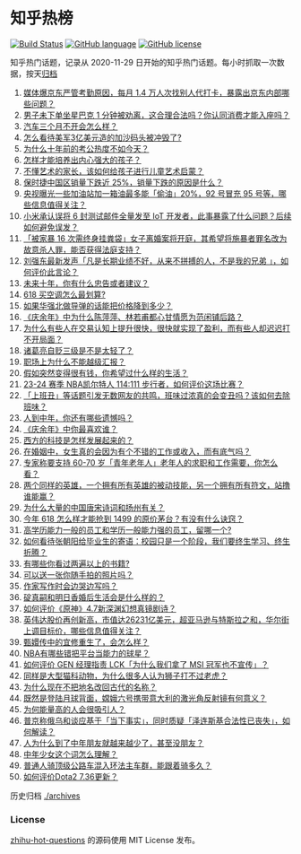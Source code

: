 # 知乎热榜
[![Build Status](https://github.com/ToWeLong/zhihu-hot-questions/workflows/CI/badge.svg)](https://github.com/ToWeLong/zhihu-hot-questions/actions)
[![GitHub language](https://img.shields.io/badge/language-golang-orange.svg)](https://golang.org/)
[![GitHub license](https://img.shields.io/github/license/ToWeLong/zhihu-hot-questions)](https://github.com/ToWeLong/zhihu-hot-questions/blob/main/LICENSE)

知乎热门话题，记录从 2020-11-29 日开始的知乎热门话题。每小时抓取一次数据，按天[归档](./archives)

<!-- BEGIN -->

1. [媒体爆京东严管考勤原因，每月 1.4 万人次找别人代打卡，暴露出京东内部哪些问题？](https://www.zhihu.com/question/657219931)
1. [男子未下单坐星巴克 1 分钟被劝离，这合理合法吗？你认同消费才能入座吗？](https://www.zhihu.com/question/657008604)
1. [汽车三个月不开会怎么样？](https://www.zhihu.com/question/603094071)
1. [怎么看待美军3亿美元造的加沙码头被冲毁了?](https://www.zhihu.com/question/657216875)
1. [为什么十年前的考公热度不如今天？](https://www.zhihu.com/question/648964415)
1. [怎样才能培养出内心强大的孩子？](https://www.zhihu.com/question/654789206)
1. [不懂艺术的家长，该如何给孩子进行儿童艺术启蒙？](https://www.zhihu.com/question/657026787)
1. [保时捷中国区销量下跌近 25%，销量下跌的原因是什么？](https://www.zhihu.com/question/656574260)
1. [央视曝光一些加油站加一箱油最多能「偷油」20%，92 号冒充 95 号等，哪些信息值得关注？](https://www.zhihu.com/question/657213642)
1. [小米承认误将 6 封测试邮件全量发至 IoT 开发者，此事暴露了什么问题？后续如何避免误发？](https://www.zhihu.com/question/657065926)
1. [「被家暴 16 次需终身挂粪袋」女子离婚案将开庭，其希望将施暴者罪名改为故意杀人罪，能否获得法庭支持？](https://www.zhihu.com/question/657127236)
1. [刘强东最新发声「凡是长期业绩不好，从来不拼搏的人，不是我的兄弟 」，如何评价此言论？](https://www.zhihu.com/question/657136289)
1. [未来十年，你有什么忠告或者建议？](https://www.zhihu.com/question/654361897)
1. [618 买空调怎么最划算?](https://www.zhihu.com/question/657167032)
1. [如果华强北做导弹的话能把价格降到多少？](https://www.zhihu.com/question/426743233)
1. [《庆余年》中为什么陈萍萍、林若甫都心甘情愿为范闲铺后路？](https://www.zhihu.com/question/657157672)
1. [为什么有些人在交易认知上提升很快，很快就实现了盈利，而有些人却迟迟打不开局面？](https://www.zhihu.com/question/657006008)
1. [诸葛亮自贬三级是不是太轻了？](https://www.zhihu.com/question/657111982)
1. [职场上为什么不能越级汇报？](https://www.zhihu.com/question/656147427)
1. [假如突然变得很有钱，你希望过什么样的生活？](https://www.zhihu.com/question/657054040)
1. [23-24 赛季 NBA凯尔特人 114:111 步行者，如何评价这场比赛？](https://www.zhihu.com/question/657209008)
1. [「上班丑」等话题引发无数网友的共鸣，班味过浓真的会变丑吗？该如何去除班味？](https://www.zhihu.com/question/657128991)
1. [人到中年，你还有哪些遗憾吗？](https://www.zhihu.com/question/524306609)
1. [《庆余年》中你最喜欢谁？](https://www.zhihu.com/question/656486217)
1. [西方的科技是怎样发展起来的？](https://www.zhihu.com/question/645007145)
1. [在婚姻中，女生真的会因为有个不错的工作或收入，而有底气吗？](https://www.zhihu.com/question/656052696)
1. [专家称要支持 60-70 岁「青年老年人」老年人的求职和工作需要，你怎么看？](https://www.zhihu.com/question/656675954)
1. [两个同样的英雄，一个拥有所有英雄的被动技能，另一个拥有所有符文，站撸谁能赢？](https://www.zhihu.com/question/656808311)
1. [为什么大量的中国唐宋诗词和扬州有关？](https://www.zhihu.com/question/656634747)
1. [今年 618 怎么样才能抢到 1499 的原价茅台？有没有什么诀窍？](https://www.zhihu.com/question/656591831)
1. [高学历能力一般的员工和学历一般能力强的员工，留哪一个?](https://www.zhihu.com/question/657133855)
1. [如何看待张朝阳给毕业生的寄语：校园只是一个阶段，我们要终生学习、终生折腾？](https://www.zhihu.com/question/657205813)
1. [有哪些你看过两遍以上的书籍?](https://www.zhihu.com/question/650996222)
1. [可以送一张你随手拍的照片吗？](https://www.zhihu.com/question/647454828)
1. [作家写作时会边哭边写吗？](https://www.zhihu.com/question/655073615)
1. [碇真嗣和明日香婚后生活会是什么样的？](https://www.zhihu.com/question/53233204)
1. [如何评价《原神》4.7新深渊幻想真镜剧诗？](https://www.zhihu.com/question/656407099)
1. [英伟达股价再创新高，市值达26231亿美元，超亚马逊与特斯拉之和，华尔街上调目标价，哪些信息值得关注？](https://www.zhihu.com/question/657107587)
1. [甄嬛传中的宜修重生了，会怎么样？](https://www.zhihu.com/question/356016552)
1. [NBA有哪些错把平台当能力的球星？](https://www.zhihu.com/question/656612207)
1. [如何评价 GEN 经理指责 LCK「为什么我们拿了 MSI 冠军也不宣传」？](https://www.zhihu.com/question/657123511)
1. [同样是大型猫科动物，为什么很多人认为狮子打不过老虎？](https://www.zhihu.com/question/62346256)
1. [为什么现在不把地名改回古代的名称？](https://www.zhihu.com/question/339104335)
1. [既然是登陆月球背面，嫦娥六号携带意大利的激光角反射镜有何意义？](https://www.zhihu.com/question/655178831)
1. [为何能量高的人会很吸引人？](https://www.zhihu.com/question/656099587)
1. [普京称俄乌和谈应基于「当下事实」，同时质疑「泽连斯基合法性已丧失」，如何解读？](https://www.zhihu.com/question/657123109)
1. [人为什么到了中年朋友就越来越少了，甚至没朋友？](https://www.zhihu.com/question/656325912)
1. [中年少女这个词怎么理解？](https://www.zhihu.com/question/629995259)
1. [普通人骑顶级公路车混入环法主车群，能跟着骑多久？](https://www.zhihu.com/question/655978576)
1. [如何评价Dota2 7.36更新？](https://www.zhihu.com/question/656893462)

<!-- END -->

历史归档 [./archives](./archives)


### License
[zhihu-hot-questions](https://github.com/towelong/zhihu-hot-questions) 的源码使用 MIT License 发布。